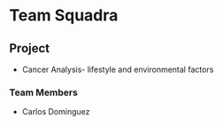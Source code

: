 # Team Squadra

## Project 
- Cancer Analysis- lifestyle and environmental factors


### Team Members

- Carlos Dominguez


